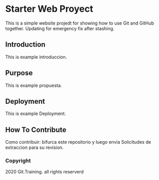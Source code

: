 # Starter Web Proyect

This is a simple website projedt for showing how to use Git and GitHub together. 
Updating for emergency fix after stashing.

## Introduction

This is example introduccion.

## Purpose

This is example propuesta.

## Deployment

This is example Deployment.

## How To Contribute 

Como contribuir: bifurca este repositorio y luego envia Solicitudes de extraccion para su revision.

### Copyright

2020 Git.Training. all rights reserverd